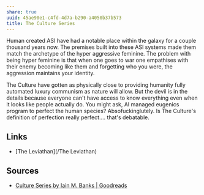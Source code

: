 ```yaml
---
share: true
uuid: 45ae90e1-c4fd-4d7a-b290-a4050b37b573
title: The Culture Series
---
```

Human created ASI have had a notable place within the galaxy for a couple thousand years now. The premises built into these ASI systems made them match the archetype of the hyper aggressive feminine. The problem with being hyper feminine is that when one goes to war one empathises with their enemy becoming like them and forgetting who you were, the aggression maintains your identity.

The Culture have gotten as physically close to providing humanity fully automated luxury communism as nature will allow. But the devil is in the details because everyone can't have access to know everything even when it looks like people actually do. You might ask, AI managed eugenics program to perfect the human species? Absofuckinglutely. Is The Culture's definition of perfection really perfect.... that's debatable. 

## Links

* [The Leviathan](/The Leviathan)

## Sources

* [Culture Series by Iain M. Banks | Goodreads](https://www.goodreads.com/series/49118-culture)